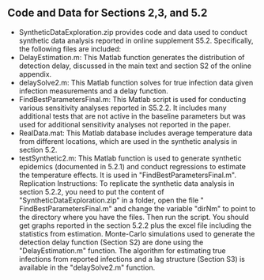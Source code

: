 ## Code and Data for Sections 2,3, and 5.2
- SyntheticDataExploration.zip provides code and data used to conduct synthetic data analysis reported in online supplement S5.2. Specifically, the following files are included:
- DelayEstimation.m: This Matlab function generates the distribution of detection delay, discussed in the main text and section S2 of the online appendix.
- delaySolve2.m: This Matlab function solves for true infection data given infection measurements and a delay function.
- FindBestParametersFinal.m: This Matlab script is used for conducting various sensitivity analyses reported in S5.2.2. It includes many additional tests that are not active in the baseline parameters but was used for additional sensitivity analyses not reported in the paper.
- RealData.mat: This Matlab database includes average temperature data from different locations, which are used in the synthetic analysis in section 5.2.
- testSynthetic2.m: This Matlab function is used to generate synthetic epidemics (documented in 5.2.1) and conduct regressions to estimate the temperature effects. It is used in "FindBestParametersFinal.m". 
Replication Instructions: To replicate the synthetic data analysis in section 5.2.2, you need to put the content of "SyntheticDataExploration.zip" in a folder, open the file " FindBestParametersFinal.m" and change the variable "dirNm" to point to the directory where you have the files. Then run the script. You should get graphs reported in the section 5.2.2 plus the excel file including the statistics from estimation. Monte-Carlo simulations used to generate the detection delay function (Section S2) are done using the "DelayEstimation.m" function. The algorithm for estimating true infections from reported infections and a lag structure  (Section S3) is available in the "delaySolve2.m" function. 
